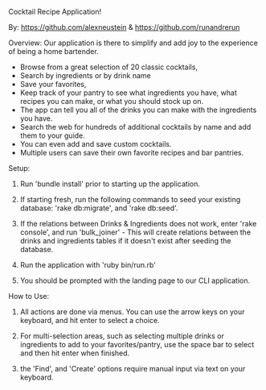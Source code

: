 Cocktail Recipe Application!

By: https://github.com/alexneustein & https://github.com/runandrerun

Overview:
Our application is there to simplify and add joy to the experience of being a home bartender.

- Browse from a great selection of 20 classic cocktails,
- Search by ingredients or by drink name
- Save your favorites,
- Keep track of your pantry to see what ingredients you have, what recipes you can make, or what you should stock up on.
- The app can tell you all of the drinks you can make with the ingredients you have.
- Search the web for hundreds of additional cocktails by name and add them to your guide.
- You can even add and save custom cocktails.
- Multiple users can save their own favorite recipes and bar pantries.

Setup:

1. Run 'bundle install' prior to starting up the application.

2. If starting fresh, run the following commands to seed your existing database: 'rake db:migrate', and 'rake db:seed'.

3. If the relations between Drinks & Ingredients does not work, enter 'rake console', and run 'bulk_joiner' - This will create relations between the drinks and ingredients tables if it doesn't exist after seeding the database.

4. Run the application with 'ruby bin/run.rb'

5. You should be prompted with the landing page to our CLI application.  

How to Use:

1. All actions are done via menus. You can use the arrow keys on your keyboard, and hit enter to select a choice.

2. For multi-selection areas, such as selecting multiple drinks or ingredients to add to your favorites/pantry, use the space bar to select and then hit enter when finished.

3. the 'Find', and 'Create' options require manual input via text on your keyboard.
